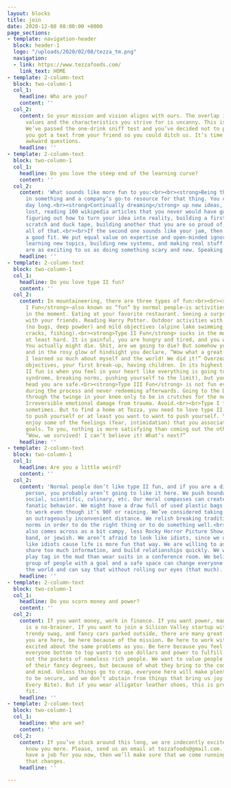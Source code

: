 ```yaml
---
layout: blocks
title: join
date: 2020-12-08 08:00:00 +0000
page_sections:
- template: navigation-header
  block: header-1
  logo: "/uploads/2020/02/08/tezza_tm.png"
  navigation:
  - link: https://www.tezzafoods.com/
    link_text: HOME
- template: 2-column-text
  block: two-column-1
  col_1:
    headline: Who are you?
    content: ''
  col_2:
    content: So your mission and vision aligns with ours. The overlap in our core
      values and the characteristics you strive for is uncanny. This is going great!
      We’ve passed the one-drink sniff test and you’ve decided not to pretend that
      you got a text from your friend so you could ditch us. It’s time to ask more
      awkward questions.
    headline: ''
- template: 2-column-text
  block: two-column-1
  col_1:
    headline: Do you love the steep end of the learning curve?
    content: ''
  col_2:
    content: 'What sounds like more fun to you:<br><br><strong>Being the expert</strong>
      in something and a company’s go-to resource for that thing. You crush it all
      day long.<br><strong>Continually dreaming</strong> up new ideas, getting totally
      lost, reading 100 wikipedia articles that you never would have guessed existed,
      figuring out how to turn your idea into reality, building a first version from
      scratch and duck tape, building another that you are so proud of, and then repeating
      all of that.<br><br>If the second one sounds like your jam, then we might be
      a good fit. We put equal value on expertise and open-minded ignorance. We love
      learning new topics, building new systems, and making real stuff. Few things
      are as exciting to us as doing something scary and new. Speaking of scary:'
    headline: ''
- template: 2-column-text
  block: two-column-1
  col_1:
    headline: Do you love type II fun?
    content: ''
  col_2:
    content: In mountaineering, there are three types of fun:<br><br><strong>Type
      I Fun</strong>—also known as “fun” by normal people—is activities that are fun
      in the moment. Eating at your favorite restaurant. Seeing a surprise hit movie
      with your friends. Reading Harry Potter. Outdoor activities with great conditions
      (no bugs, deep powder) and mild objectives (alpine lake swimming, climbing hand
      cracks, fishing).<br><strong>Type II Fun</strong> sucks in the moment, or it’s
      at least hard. It is painful, you are hungry and tired, and you were not prepared.
      You actually might die. Shit, are we going to die? But somehow you make it out,
      and in the rosy glow of hindsight you declare, “Wow what a great experience!
      I learned so much about myself and the world! We did it!” Overzealous alpine
      objectives, your first break-up, having children. In its highest form, type
      II fun is when you feel in your heart like everything is going to shit (imposter
      syndrome, breaking norms, pushing yourself to the limit), but you know in your
      head you are safe.<br><strong>Type III Fun</strong> is not fun ever. It’s awful
      during the process and never redeeming afterwards. Going to the DMV. Running
      through the twinge in your knee only to be in crutches for the next 6 months.
      Irreversible emotional damage from trauma. Avoid.<br><br>Type I fun is great
      sometimes. But to find a home at Tezza, you need to love type II fun. You want
      to push yourself or at least you want to want to push yourself. You may even
      enjoy some of the feelings (fear, intimidation) that you associate with these
      goals. To you, nothing is more satisfying than coming out the other side, saying
      “Wow, we survived! I can’t believe it! What’s next?”
    headline: ''
- template: 2-column-text
  block: two-column-1
  col_1:
    headline: Are you a little weird?
    content: ''
  col_2:
    content: 'Normal people don’t like type II fun, and if you are a distinctly normal
      person, you probably aren’t going to like it here. We push boundaries: political,
      social, scientific, culinary, etc. Our moral compasses can create odd, occasionally
      fanatic behavior. We might have a draw full of used plastic bags. We might bike
      to work even though it’s 90F or raining. We’ve considered taking a train for
      an outrageously inconvenient distance. We relish breaking traditions or social
      norms in order to do the right thing or to do something well.<br><br>Our weirdness
      also comes across as a bit campy, less Rocky Horror Picture Show, more summer,
      band, or jewish. We aren’t afraid to look like idiots, since we usually act
      like idiots cause life is more fun that way. We are willing to ask awkward questions,
      share too much information, and build relationships quickly. We would rather
      play tag in the mud than wear suits in a conference room. We believe that a
      group of people with a goal and a safe space can change everyone’s life and
      the world and can say that without rolling our eyes (that much).'
    headline: ''
- template: 2-column-text
  block: two-column-1
  col_1:
    headline: Do you scorn money and power?
    content: ''
  col_2:
    content: If you want money, work in finance. If you want power, management consulting
      is a no-brainer. If you want to join a Silicon Valley startup with glossy offices,
      trendy swag, and fancy cars parked outside, there are many great options.<br><br>If
      you are here, be here because of the mission. Be here to work with other nerds
      excited about the same problems as you. Be here because you feel confident that
      everyone bottom to top wants to use dollars and power to fulfill the mission,
      not the pockets of nameless rich people. We want to value people not because
      of their fancy degrees, but because of what they bring to the company in heart
      and mind. Unless things go to crap, everyone here will make plenty of money
      to be secure, and we don’t abstain from things that bring us joy (see Savor
      Every Bite). But if you wear alligator leather shoes, this is probably a bad
      fit.
    headline: ''
- template: 2-column-text
  block: two-column-1
  col_1:
    headline: Who are we?
    content: ''
  col_2:
    content: If you’ve stuck around this long, we are indecently excited to get to
      know you more. Please, send us an email at tezzafoods@gmail.com. If we don’t
      have a job for you now, then we’ll make sure that we come running as soon as
      that changes.
    headline: ''

---
```

